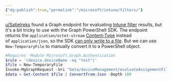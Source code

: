 ```yaml
---
{"dg-publish":true,"permalink":"/microsoft/intune/filters/"}
---
```


[u/Satielreks](https://old.reddit.com/r/Intune/comments/1ccdfnq/creating_graph_api_post_request_keeps_kicking) found a Graph endpoint for evaluating [Intune filter](https://learn.microsoft.com/en-us/mem/intune/fundamentals/filters) results, but it's a bit tricky to use with the Graph PowerShell SDK. The endpoint returns the `application/octet-stream` [Content-Type](https://developer.mozilla.org/en-US/docs/Web/HTTP/Headers/Content-Type) instead of `application/json`, so the SDK [can only write to a file](https://github.com/microsoftgraph/msgraph-sdk-powershell/issues/2088). But we can use `New-TemporaryFile` to manually convert it to a PowerShell object.

```PowerShell
#Requires -Module Microsoft.Graph.Authentication
$rule = '(device.deviceName -eq "test")'
$file = New-TemporaryFile
Invoke-MgGraphRequest -Uri "beta/deviceManagement/evaluateAssignmentFilter" -Method POST -Body @{data=@{platform="Windows10AndLater"; rule=$rule}} -OutputFilePath $file
$data = Get-Content $file | ConvertFrom-Json -Depth 100
```
